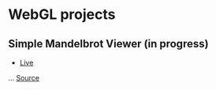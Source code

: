 # WebGL projects
## Simple Mandelbrot Viewer (in progress)
- [Live](https://carlbateman.github.io/WebGL/projects/Mandelbrot/Mandelbrot.html)

... [Source](https://github.com/CarlBateman/WebGL/tree/master/projects/Mandelbrot)
